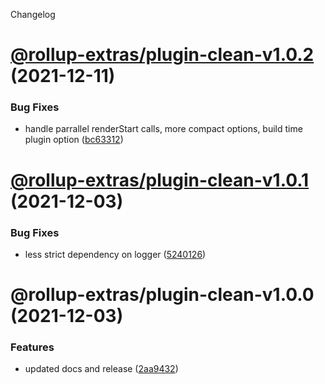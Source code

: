 Changelog

# [@rollup-extras/plugin-clean-v1.0.2](https://github.com/kshutkin/rollup-extras/compare/@rollup-extras/plugin-clean-v1.0.1...@rollup-extras/plugin-clean-v1.0.2) (2021-12-11)


### Bug Fixes

* handle parrallel renderStart calls, more compact options, build time plugin option ([bc63312](https://github.com/kshutkin/rollup-extras/commit/bc6331250e7b1223eca3753c01fc321d0418a821))

# [@rollup-extras/plugin-clean-v1.0.1](https://github.com/kshutkin/rollup-extras/compare/@rollup-extras/plugin-clean-v1.0.0...@rollup-extras/plugin-clean-v1.0.1) (2021-12-03)


### Bug Fixes

* less strict dependency on logger ([5240126](https://github.com/kshutkin/rollup-extras/commit/5240126de15af338f9d0f0df3c36891687934026))

# @rollup-extras/plugin-clean-v1.0.0 (2021-12-03)


### Features

* updated docs and release ([2aa9432](https://github.com/kshutkin/rollup-extras/commit/2aa94321a55f13085bedd58f4fff22249abaf0b8))
